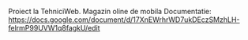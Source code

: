Proiect la TehniciWeb. Magazin oline de mobila
Documentatie: https://docs.google.com/document/d/17XnEWrhrWD7ukDEczSMzhLH-felrmP99UVW1q8fagkU/edit
